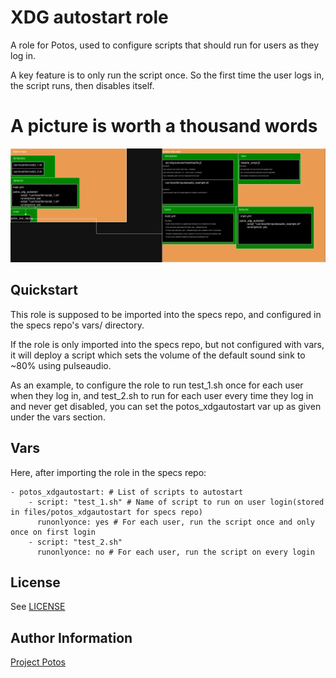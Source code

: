 
# XDG autostart role

A role for Potos, used to configure scripts that should run for users as they log in.

A key feature is to only run the script once. So the first time the user logs in, the script runs, then disables itself.

# A picture is worth a thousand words
![Role chart](role.png)

## Quickstart
This role is supposed to be imported into the specs repo, and configured in the specs repo's vars/ directory.

If the role is only imported into the specs repo, but not configured with vars, it will deploy a script which sets the volume of the default sound sink to ~80% using pulseaudio.

As an example, to configure the role to run test_1.sh once for each user when they log in, and test_2.sh to run for each user every time they log in and never get disabled, you can set the potos_xdgautostart var up as given under the vars section. 

## Vars
Here, after importing the role in the specs repo:
```
- potos_xdgautostart: # List of scripts to autostart
    - script: "test_1.sh" # Name of script to run on user login(stored in files/potos_xdgautostart for specs repo)
      runonlyonce: yes # For each user, run the script once and only once on first login
    - script: "test_2.sh" 
      runonlyonce: no # For each user, run the script on every login
```
## License

See [LICENSE](./LICENSE)

## Author Information

[Project Potos](https://github.com/projectpotos)

